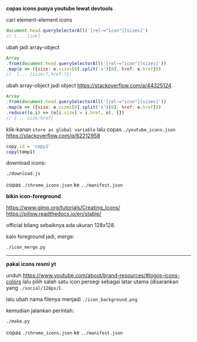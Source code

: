 

**copas icons punya youtube lewat devtools**

cari element-element icons
```js
document.head.querySelectorAll('[rel~="icon"][sizes]')
// [... link]
```

ubah jadi array-object
```js
Array
.from(document.head.querySelectorAll('[rel~="icon"][sizes]'))
.map(e => ({size: e.sizes[0].split('x')[0], href: e.href}))
//  [... {size:?,href:?}]
```

ubah array-object jadi object
<https://stackoverflow.com/a/44325124>
```js
Array
.from(document.head.querySelectorAll('[rel~="icon"][sizes]'))
.map(e => ({size: e.sizes[0].split('x')[0], href: e.href}))
.reduce((o,i) => (o[i.size] = i.href, o), {})
// {... size:href}
```

klik-kanan `store as global variable` lalu copas `./youtube_icons.json`
<https://stackoverflow.com/q/62212958>
```js
copy.id = 'copy1'
copy(temp1)
```

download icons:
```sh
./download.js
```

copas `./chrome_icons.json` ke `../manifest.json`


**bikin icon-foreground**

<https://www.gimp.org/tutorials/Creating_Icons/>
<https://pillow.readthedocs.io/en/stable/>

official bilang sebaiknya ada ukuran 128x128.

kalo foreground jadi, merge:
```sh
./icon_merge.py
```

---


**pakai icons resmi yt**

unduh
<https://www.youtube.com/about/brand-resources/#logos-icons-colors>
lalu pilih salah satu icon persegi sebagai latar utama (disarankan yang `./social/128px/`).

lalu ubah nama filenya menjadi `./icon_background.png`

kemudian jalankan perintah:
```sh
./make.py
```

copas `./chrome_icons.json` ke `../manifest.json`
